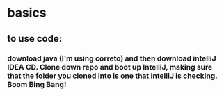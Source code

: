 # basics

## to use code:
### download java (I'm using correto) and then download intelliJ IDEA CD.  Clone down repo and boot up IntelliJ, making sure that the folder you cloned into is one that IntelliJ is checking. Boom Bing Bang! 